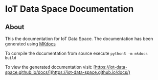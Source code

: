 # IoT Data Space Documentation
## About
This the documentation for IoT Data Space. The documentation has been generated using
[MKdocs](https://www.mkdocs.org/)

To compile the documentation from source execute `python3 -m mkdocs build`

To view the generated documentation visit: [https://iot-data-space.github.io/docs/](https://iot-data-space.github.io/docs/)
